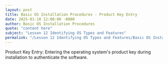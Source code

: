 ```yaml
---
layout: post
title: Basic OS Installation Procedures - Product Key Entry
date: 2025-01-10 12:00:00 -0000
author: Basic OS Installation Procedures
quote: "content here"
subject: "Lesson 12 Identifying OS Types and Features"
permalink: "/Lesson 12 Identifying OS Types and Features/Basic OS Installation Procedures/Basic OS Installation Procedures - Product Key Entry"
---
```


Product Key Entry: Entering the operating system's product key during installation to authenticate the software.
